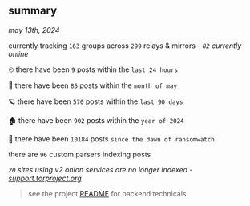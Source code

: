 
## summary
_may 13th, 2024_

currently tracking `163` groups across `299` relays & mirrors - _`82` currently online_

⏲ there have been `9` posts within the `last 24 hours`

🦈 there have been `85` posts within the `month of may`

🪐 there have been `570` posts within the `last 90 days`

🏚 there have been `902` posts within the `year of 2024`

🦕 there have been `10184` posts `since the dawn of ransomwatch`

there are `96` custom parsers indexing posts

_`20` sites using v2 onion services are no longer indexed - [support.torproject.org](https://support.torproject.org/onionservices/v2-deprecation/)_

> see the project [README](https://github.com/joshhighet/ransomwatch#ransomwatch--) for backend technicals
